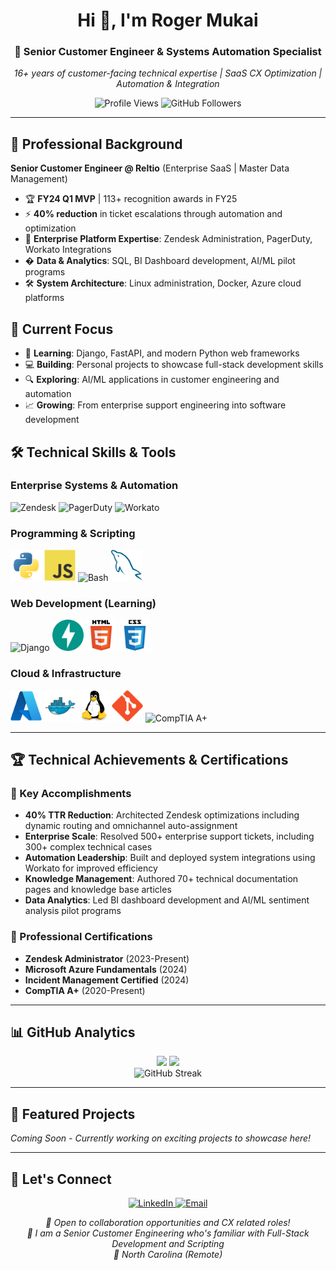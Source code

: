 <div align="center">

# Hi 👋, I'm Roger Mukai

### 🚀 Senior Customer Engineer & Systems Automation Specialist

*16+ years of customer-facing technical expertise | SaaS CX Optimization | Automation & Integration*

</div>

<p align="center">
  <img src="https://komarev.com/ghpvc/?username=mukaiguy&label=Profile%20views&color=0e75b6&style=flat" alt="Profile Views" />
  <img src="https://img.shields.io/github/followers/mukaiguy?label=Followers&style=flat&color=blue" alt="GitHub Followers" />
</p>

---

## 💼 Professional Background

**Senior Customer Engineer @ Reltio** (Enterprise SaaS | Master Data Management)
- 🏆 **FY24 Q1 MVP** | 113+ recognition awards in FY25
- ⚡ **40% reduction** in ticket escalations through automation and optimization
- 🔧 **Enterprise Platform Expertise**: Zendesk Administration, PagerDuty, Workato Integrations
- � **Data & Analytics**: SQL, BI Dashboard development, AI/ML pilot programs
- 🛠️ **System Architecture**: Linux administration, Docker, Azure cloud platforms

## 🎯 Current Focus

- 🌱 **Learning**: Django, FastAPI, and modern Python web frameworks
- 💻 **Building**: Personal projects to showcase full-stack development skills
- 🔍 **Exploring**: AI/ML applications in customer engineering and automation
- 📈 **Growing**: From enterprise support engineering into software development

## 🛠️ Technical Skills & Tools

### Enterprise Systems & Automation
<p align="left">
  <img src="https://d1eipm3vz40hy0.cloudfront.net/images/logos/zendesk-favicon.svg" alt="Zendesk" width="50" height="40"/>
  <img src="https://media.licdn.com/dms/image/v2/D560BAQF17AeecTI6KQ/company-logo_200_200/company-logo_200_200/0/1719855079399/pagerduty_logo?e=1761782400&v=beta&t=n3-uVuc9CCrX8cBaJNINsSUnU-PO7rJXFn87RgJ3dgY" alt="PagerDuty" width="50" height="50"/>
  <img src="https://workato.com/favicon.ico" alt="Workato" width="50" height="50"/>
</p>

### Programming & Scripting
<p align="left">
  <img src="https://raw.githubusercontent.com/devicons/devicon/master/icons/python/python-original.svg" alt="Python" width="50" height="50"/>
  <img src="https://raw.githubusercontent.com/devicons/devicon/master/icons/javascript/javascript-original.svg" alt="JavaScript" width="50" height="50"/>
  <img src="https://www.vectorlogo.zone/logos/gnu_bash/gnu_bash-icon.svg" alt="Bash" width="50" height="50"/>
  <img src="https://raw.githubusercontent.com/devicons/devicon/master/icons/mysql/mysql-original.svg" alt="SQL" width="50" height="50"/>
</p>

### Web Development (Learning)
<p align="left">
  <img src="https://cdn.worldvectorlogo.com/logos/django.svg" alt="Django" width="50" height="50"/>
  <img src="https://raw.githubusercontent.com/devicons/devicon/master/icons/fastapi/fastapi-original.svg" alt="FastAPI" width="50" height="50"/>
  <img src="https://raw.githubusercontent.com/devicons/devicon/master/icons/html5/html5-original-wordmark.svg" alt="HTML5" width="50" height="50"/>
  <img src="https://raw.githubusercontent.com/devicons/devicon/master/icons/css3/css3-original-wordmark.svg" alt="CSS3" width="50" height="50"/>
</p>

### Cloud & Infrastructure
<p align="left">
  <img src="https://raw.githubusercontent.com/devicons/devicon/master/icons/azure/azure-original.svg" alt="Azure" width="50" height="50"/>
  <img src="https://raw.githubusercontent.com/devicons/devicon/master/icons/docker/docker-original.svg" alt="Docker" width="50" height="50"/>
  <img src="https://raw.githubusercontent.com/devicons/devicon/master/icons/linux/linux-original.svg" alt="Linux" width="50" height="50"/>
  <img src="https://raw.githubusercontent.com/devicons/devicon/master/icons/git/git-original.svg" alt="Git" width="50" height="50"/>
  <img src="https://cdn.prod.website-files.com/64e5d9235951ea488bbccad9/666585823d673a3e8fc1f148_CompTIA%20A%2B.png" alt="CompTIA A+" width="50" height="50"/>
</p>

---

## 🏆 Technical Achievements & Certifications

### 🚀 Key Accomplishments

- **40% TTR Reduction**: Architected Zendesk optimizations including dynamic routing and omnichannel auto-assignment
- **Enterprise Scale**: Resolved 500+ enterprise support tickets, including 300+ complex technical cases
- **Automation Leadership**: Built and deployed system integrations using Workato for improved efficiency
- **Knowledge Management**: Authored 70+ technical documentation pages and knowledge base articles
- **Data Analytics**: Led BI dashboard development and AI/ML sentiment analysis pilot programs

### 📜 Professional Certifications

- **Zendesk Administrator** (2023-Present)
- **Microsoft Azure Fundamentals** (2024)
- **Incident Management Certified** (2024)
- **CompTIA A+** (2020-Present)

---

## 📊 GitHub Analytics

<div align="center">
  <img height="180em" src="https://github-readme-stats.vercel.app/api?username=mukaiguy&show_icons=true&theme=tokyonight&include_all_commits=true&count_private=true"/>
  <img height="180em" src="https://github-readme-stats.vercel.app/api/top-langs/?username=mukaiguy&layout=compact&langs_count=8&theme=tokyonight"/>
</div>

<div align="center">
  <img src="https://github-readme-streak-stats.herokuapp.com/?user=mukaiguy&theme=tokyonight" alt="GitHub Streak" />
</div>

---

## 🚀 Featured Projects

*Coming Soon - Currently working on exciting projects to showcase here!*

---

## 🤝 Let's Connect

<p align="center">
  <a href="https://linkedin.com/in/rogermukai" target="_blank">
    <img src="https://img.shields.io/badge/LinkedIn-0077B5?style=for-the-badge&logo=linkedin&logoColor=white" alt="LinkedIn"/>
  </a>
  <a href="mailto:roger@mukaiguy.com" target="_blank">
    <img src="https://img.shields.io/badge/Email-D14836?style=for-the-badge&logo=gmail&logoColor=white" alt="Email"/>
  </a>
</p>

<p align="center">
  <i>💼 Open to collaboration opportunities and CX related roles!</i><br>
  <i>🌟 I am a Senior Customer Engineering who's familiar with Full-Stack Development and Scripting</i><br>
  <i>📍 North Carolina (Remote)</i>
</p>


